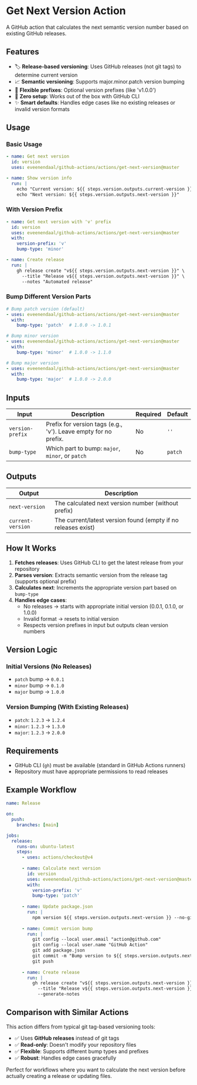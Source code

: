 # Get Next Version Action

A GitHub action that calculates the next semantic version number based on existing GitHub releases.

## Features

- 🏷️ **Release-based versioning**: Uses GitHub releases (not git tags) to determine current version
- 📈 **Semantic versioning**: Supports major.minor.patch version bumping
- 🔧 **Flexible prefixes**: Optional version prefixes (like 'v1.0.0')
- 🚀 **Zero setup**: Works out of the box with GitHub CLI
- ✨ **Smart defaults**: Handles edge cases like no existing releases or invalid version formats

## Usage

### Basic Usage

```yaml
- name: Get next version
  id: version
  uses: eveenendaal/github-actions/actions/get-next-version@master

- name: Show version info
  run: |
    echo "Current version: ${{ steps.version.outputs.current-version }}"
    echo "Next version: ${{ steps.version.outputs.next-version }}"
```

### With Version Prefix

```yaml
- name: Get next version with 'v' prefix
  id: version
  uses: eveenendaal/github-actions/actions/get-next-version@master
  with:
    version-prefix: 'v'
    bump-type: 'minor'

- name: Create release
  run: |
    gh release create "v${{ steps.version.outputs.next-version }}" \
      --title "Release v${{ steps.version.outputs.next-version }}" \
      --notes "Automated release"
```

### Bump Different Version Parts

```yaml
# Bump patch version (default)
- uses: eveenendaal/github-actions/actions/get-next-version@master
  with:
    bump-type: 'patch'  # 1.0.0 -> 1.0.1

# Bump minor version
- uses: eveenendaal/github-actions/actions/get-next-version@master
  with:
    bump-type: 'minor'  # 1.0.0 -> 1.1.0

# Bump major version
- uses: eveenendaal/github-actions/actions/get-next-version@master
  with:
    bump-type: 'major'  # 1.0.0 -> 2.0.0
```

## Inputs

| Input            | Description                                                     | Required | Default |
|------------------|-----------------------------------------------------------------|----------|---------|
| `version-prefix` | Prefix for version tags (e.g., 'v'). Leave empty for no prefix. | No       | `''`    |
| `bump-type`      | Which part to bump: `major`, `minor`, or `patch`                | No       | `patch` |

## Outputs

| Output            | Description                                                   |
|-------------------|---------------------------------------------------------------|
| `next-version`    | The calculated next version number (without prefix)           |
| `current-version` | The current/latest version found (empty if no releases exist) |

## How It Works

1. **Fetches releases**: Uses GitHub CLI to get the latest release from your repository
2. **Parses version**: Extracts semantic version from the release tag (supports optional prefix)
3. **Calculates next**: Increments the appropriate version part based on `bump-type`
4. **Handles edge cases**: 
   - No releases → starts with appropriate initial version (0.0.1, 0.1.0, or 1.0.0)
   - Invalid format → resets to initial version
   - Respects version prefixes in input but outputs clean version numbers

## Version Logic

### Initial Versions (No Releases)
- `patch` bump → `0.0.1`
- `minor` bump → `0.1.0` 
- `major` bump → `1.0.0`

### Version Bumping (With Existing Releases)
- `patch`: `1.2.3` → `1.2.4`
- `minor`: `1.2.3` → `1.3.0`
- `major`: `1.2.3` → `2.0.0`

## Requirements

- GitHub CLI (`gh`) must be available (standard in GitHub Actions runners)
- Repository must have appropriate permissions to read releases

## Example Workflow

```yaml
name: Release

on:
  push:
    branches: [main]

jobs:
  release:
    runs-on: ubuntu-latest
    steps:
      - uses: actions/checkout@v4
      
      - name: Calculate next version
        id: version
        uses: eveenendaal/github-actions/actions/get-next-version@master
        with:
          version-prefix: 'v'
          bump-type: 'patch'
      
      - name: Update package.json
        run: |
          npm version ${{ steps.version.outputs.next-version }} --no-git-tag-version
      
      - name: Commit version bump
        run: |
          git config --local user.email "action@github.com"
          git config --local user.name "GitHub Action"
          git add package.json
          git commit -m "Bump version to ${{ steps.version.outputs.next-version }}"
          git push
      
      - name: Create release
        run: |
          gh release create "v${{ steps.version.outputs.next-version }}" \
            --title "Release v${{ steps.version.outputs.next-version }}" \
            --generate-notes
```

## Comparison with Similar Actions

This action differs from typical git tag-based versioning tools:

- ✅ Uses **GitHub releases** instead of git tags
- ✅ **Read-only**: Doesn't modify your repository files
- ✅ **Flexible**: Supports different bump types and prefixes
- ✅ **Robust**: Handles edge cases gracefully

Perfect for workflows where you want to calculate the next version before actually creating a release or updating files.
